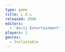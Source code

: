 ```yaml
---
type: game
title: L.O.L
released: 2000
editors: 
  - 'Ascii Entertainment'
players: 1
genres:
  - Inclassable
---
```

